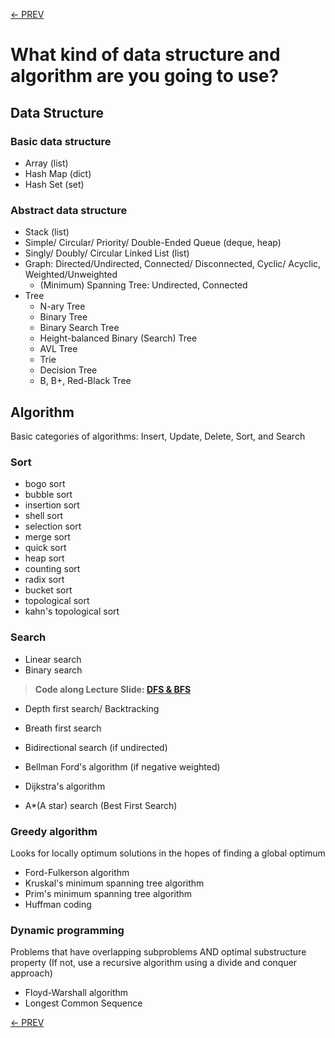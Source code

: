 [<- PREV](../README.md)

# What kind of data structure and algorithm are you going to use?
## Data Structure
### Basic data structure
- Array (list)
- Hash Map (dict)
- Hash Set (set)

### Abstract data structure
- Stack (list)
- Simple/ Circular/ Priority/ Double-Ended Queue (deque, heap)
- Singly/ Doubly/ Circular Linked List (list)
- Graph: Directed/Undirected, Connected/ Disconnected, Cyclic/ Acyclic, Weighted/Unweighted
  - (Minimum) Spanning Tree: Undirected, Connected
- Tree
  - N-ary Tree
  - Binary Tree
  - Binary Search Tree
  - Height-balanced Binary (Search) Tree
  - AVL Tree  
  - Trie
  - Decision Tree
  - B, B+, Red-Black Tree

## Algorithm
Basic categories of algorithms: Insert, Update, Delete, Sort, and Search

### Sort
- bogo sort
- bubble sort
- insertion sort
- shell sort
- selection sort
- merge sort
- quick sort
- heap sort
- counting sort
- radix sort
- bucket sort
- topological sort
- kahn's topological sort


### Search
- Linear search
- Binary search

> **Code along Lecture Slide: [DFS & BFS](DFS_BFS.md)**

- Depth first search/ Backtracking
- Breath first search
- Bidirectional search (if undirected)

- Bellman Ford's algorithm (if negative weighted) 
- Dijkstra's algorithm 
- A*(A star) search (Best First Search)

### Greedy algorithm
Looks for locally optimum solutions in the hopes of finding a global optimum
- Ford-Fulkerson algorithm
- Kruskal's minimum spanning tree algorithm
- Prim's minimum spanning tree algorithm
- Huffman coding

### Dynamic programming
Problems that have overlapping subproblems AND optimal substructure property (If not, use a recursive algorithm using a divide and conquer approach)
- Floyd-Warshall algorithm
- Longest Common Sequence

[<- PREV](../README.md)
